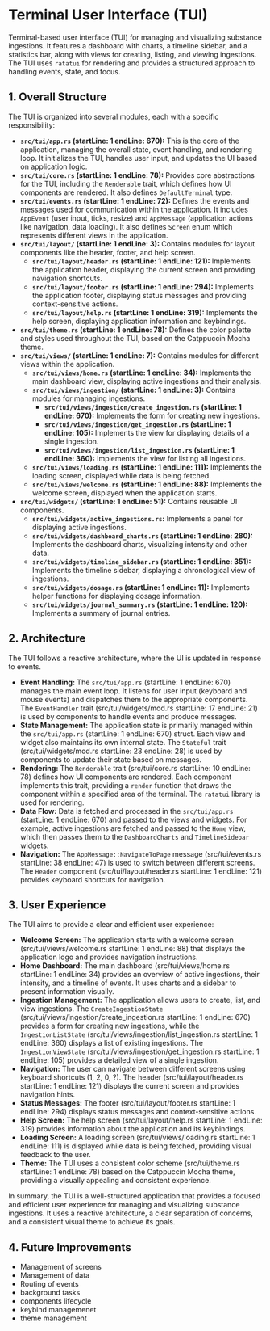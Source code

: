 # Terminal User Interface (TUI)

Terminal-based user interface (TUI) for managing and visualizing substance ingestions. It features a dashboard with charts, a timeline sidebar, and a statistics bar, along with views for creating, listing, and viewing ingestions. The TUI uses `ratatui` for rendering and provides a structured approach to handling events, state, and focus.

## 1. Overall Structure

The TUI is organized into several modules, each with a specific responsibility:

*   **`src/tui/app.rs` (startLine: 1 endLine: 670):** This is the core of the application, managing the overall state, event handling, and rendering loop. It initializes the TUI, handles user input, and updates the UI based on application logic.
*   **`src/tui/core.rs` (startLine: 1 endLine: 78):** Provides core abstractions for the TUI, including the `Renderable` trait, which defines how UI components are rendered. It also defines `DefaultTerminal` type.
*   **`src/tui/events.rs` (startLine: 1 endLine: 72):** Defines the events and messages used for communication within the application. It includes `AppEvent` (user input, ticks, resize) and `AppMessage` (application actions like navigation, data loading). It also defines `Screen` enum which represents different views in the application.
*   **`src/tui/layout/` (startLine: 1 endLine: 3):** Contains modules for layout components like the header, footer, and help screen.
    *   **`src/tui/layout/header.rs` (startLine: 1 endLine: 121):** Implements the application header, displaying the current screen and providing navigation shortcuts.
    *   **`src/tui/layout/footer.rs` (startLine: 1 endLine: 294):** Implements the application footer, displaying status messages and providing context-sensitive actions.
    *   **`src/tui/layout/help.rs` (startLine: 1 endLine: 319):** Implements the help screen, displaying application information and keybindings.
*   **`src/tui/theme.rs` (startLine: 1 endLine: 78):** Defines the color palette and styles used throughout the TUI, based on the Catppuccin Mocha theme.
*   **`src/tui/views/` (startLine: 1 endLine: 7):** Contains modules for different views within the application.
    *   **`src/tui/views/home.rs` (startLine: 1 endLine: 34):** Implements the main dashboard view, displaying active ingestions and their analysis.
    *   **`src/tui/views/ingestion/` (startLine: 1 endLine: 3):** Contains modules for managing ingestions.
        *   **`src/tui/views/ingestion/create_ingestion.rs` (startLine: 1 endLine: 670):** Implements the form for creating new ingestions.
        *   **`src/tui/views/ingestion/get_ingestion.rs` (startLine: 1 endLine: 105):** Implements the view for displaying details of a single ingestion.
        *   **`src/tui/views/ingestion/list_ingestion.rs` (startLine: 1 endLine: 360):** Implements the view for listing all ingestions.
    *   **`src/tui/views/loading.rs` (startLine: 1 endLine: 111):** Implements the loading screen, displayed while data is being fetched.
    *   **`src/tui/views/welcome.rs` (startLine: 1 endLine: 88):** Implements the welcome screen, displayed when the application starts.
*   **`src/tui/widgets/` (startLine: 1 endLine: 51):** Contains reusable UI components.
    *   **`src/tui/widgets/active_ingestions.rs`:** Implements a panel for displaying active ingestions.
    *   **`src/tui/widgets/dashboard_charts.rs` (startLine: 1 endLine: 280):** Implements the dashboard charts, visualizing intensity and other data.
    *   **`src/tui/widgets/timeline_sidebar.rs` (startLine: 1 endLine: 351):** Implements the timeline sidebar, displaying a chronological view of ingestions.
    *   **`src/tui/widgets/dosage.rs` (startLine: 1 endLine: 11):** Implements helper functions for displaying dosage information.
    *   **`src/tui/widgets/journal_summary.rs` (startLine: 1 endLine: 120):** Implements a summary of journal entries.

## 2. Architecture

The TUI follows a reactive architecture, where the UI is updated in response to events.

*   **Event Handling:** The `src/tui/app.rs` (startLine: 1 endLine: 670) manages the main event loop. It listens for user input (keyboard and mouse events) and dispatches them to the appropriate components. The `EventHandler` trait (src/tui/widgets/mod.rs startLine: 17 endLine: 21) is used by components to handle events and produce messages.
*   **State Management:** The application state is primarily managed within the `src/tui/app.rs` (startLine: 1 endLine: 670) struct. Each view and widget also maintains its own internal state. The `Stateful` trait (src/tui/widgets/mod.rs startLine: 23 endLine: 28) is used by components to update their state based on messages.
*   **Rendering:** The `Renderable` trait (src/tui/core.rs startLine: 10 endLine: 78) defines how UI components are rendered. Each component implements this trait, providing a `render` function that draws the component within a specified area of the terminal. The `ratatui` library is used for rendering.
*   **Data Flow:** Data is fetched and processed in the `src/tui/app.rs` (startLine: 1 endLine: 670) and passed to the views and widgets. For example, active ingestions are fetched and passed to the `Home` view, which then passes them to the `DashboardCharts` and `TimelineSidebar` widgets.
*   **Navigation:** The `AppMessage::NavigateToPage` message (src/tui/events.rs startLine: 38 endLine: 47) is used to switch between different screens. The `Header` component (src/tui/layout/header.rs startLine: 1 endLine: 121) provides keyboard shortcuts for navigation.

## 3. User Experience

The TUI aims to provide a clear and efficient user experience:

*   **Welcome Screen:** The application starts with a welcome screen (src/tui/views/welcome.rs startLine: 1 endLine: 88) that displays the application logo and provides navigation instructions.
*   **Home Dashboard:** The main dashboard (src/tui/views/home.rs startLine: 1 endLine: 34) provides an overview of active ingestions, their intensity, and a timeline of events. It uses charts and a sidebar to present information visually.
*   **Ingestion Management:** The application allows users to create, list, and view ingestions. The `CreateIngestionState` (src/tui/views/ingestion/create_ingestion.rs startLine: 1 endLine: 670) provides a form for creating new ingestions, while the `IngestionListState` (src/tui/views/ingestion/list_ingestion.rs startLine: 1 endLine: 360) displays a list of existing ingestions. The `IngestionViewState` (src/tui/views/ingestion/get_ingestion.rs startLine: 1 endLine: 105) provides a detailed view of a single ingestion.
*   **Navigation:** The user can navigate between different screens using keyboard shortcuts (1, 2, 0, ?). The header (src/tui/layout/header.rs startLine: 1 endLine: 121) displays the current screen and provides navigation hints.
*   **Status Messages:** The footer (src/tui/layout/footer.rs startLine: 1 endLine: 294) displays status messages and context-sensitive actions.
*   **Help Screen:** The help screen (src/tui/layout/help.rs startLine: 1 endLine: 319) provides information about the application and its keybindings.
*   **Loading Screen:** A loading screen (src/tui/views/loading.rs startLine: 1 endLine: 111) is displayed while data is being fetched, providing visual feedback to the user.
*   **Theme:** The TUI uses a consistent color scheme (src/tui/theme.rs startLine: 1 endLine: 78) based on the Catppuccin Mocha theme, providing a visually appealing and consistent experience.

In summary, the TUI is a well-structured application that provides a focused and efficient user experience for managing and visualizing substance ingestions. It uses a reactive architecture, a clear separation of concerns, and a consistent visual theme to achieve its goals.

## 4. Future Improvements

- Management of screens
- Management of data
- Routing of events
- background tasks
- components lifecycle
- keybind managemenet
- theme management 